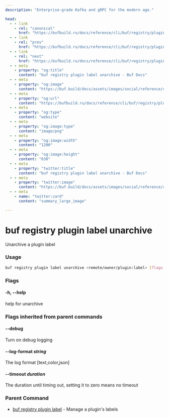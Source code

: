 ```yaml
---
description: "Enterprise-grade Kafka and gRPC for the modern age."

head:
  - - link
    - rel: "canonical"
      href: "https://bufbuild.ru/docs/reference/cli/buf/registry/plugin/label/unarchive/"
  - - link
    - rel: "prev"
      href: "https://bufbuild.ru/docs/reference/cli/buf/registry/plugin/label/list/"
  - - link
    - rel: "next"
      href: "https://bufbuild.ru/docs/reference/cli/buf/registry/plugin/settings/"
  - - meta
    - property: "og:title"
      content: "buf registry plugin label unarchive - Buf Docs"
  - - meta
    - property: "og:image"
      content: "https://buf.build/docs/assets/images/social/reference/cli/buf/registry/plugin/label/unarchive.png"
  - - meta
    - property: "og:url"
      content: "https://bufbuild.ru/docs/reference/cli/buf/registry/plugin/label/unarchive/"
  - - meta
    - property: "og:type"
      content: "website"
  - - meta
    - property: "og:image:type"
      content: "image/png"
  - - meta
    - property: "og:image:width"
      content: "1200"
  - - meta
    - property: "og:image:height"
      content: "630"
  - - meta
    - property: "twitter:title"
      content: "buf registry plugin label unarchive - Buf Docs"
  - - meta
    - property: "twitter:image"
      content: "https://buf.build/docs/assets/images/social/reference/cli/buf/registry/plugin/label/unarchive.png"
  - - meta
    - name: "twitter:card"
      content: "summary_large_image"

---
```


# buf registry plugin label unarchive

Unarchive a plugin label

### Usage

```sh
buf registry plugin label unarchive <remote/owner/plugin:label> [flags]
```

### Flags

#### \-h, --help

help for unarchive

### Flags inherited from parent commands

#### \--debug

Turn on debug logging

#### \--log-format _string_

The log format \[text,color,json\]

#### \--timeout _duration_

The duration until timing out, setting it to zero means no timeout

### Parent Command

- [buf registry plugin label](../) - Manage a plugin's labels
